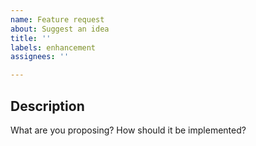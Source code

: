 ```yaml
---
name: Feature request
about: Suggest an idea
title: ''
labels: enhancement
assignees: ''

---
```


## Description

What are you proposing? How should it be implemented?
